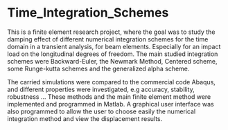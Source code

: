 # Time_Integration_Schemes
This is a finite element research project, where the goal was to study the damping effect of different numerical integration schemes for the time domain in a transient analysis, for beam elements. Especially for an impact load on the longitudinal degrees of freedom. The main studied integration schemes were Backward-Euler, the Newmark Method,  Centered scheme, some Runge-kutta schemes and the generalized alpha scheme.

The carried simulations were compared to the commercial code Abaqus, and different properties were investigated, e.g accuracy, stability, robustness ...
These methods and the main finite element method were implemented and programmed in Matlab.
A graphical user interface was also programmed to allow the user to choose easily the numerical integration method and view the displacement results.

